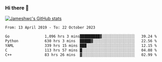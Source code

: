 ### Hi there 👋

[![Jameshwc's GitHub stats](https://github-readme-stats.vercel.app/api?username=jameshwc)](https://github.com/anuraghazra/github-readme-stats)

<!--START_SECTION:waka-->

```txt
From: 13 April 2019 - To: 22 October 2023

Go                1,096 hrs 3 mins█████████▓░░░░░░░░░░░░░░░   39.24 %
Python            630 hrs 3 mins  █████▓░░░░░░░░░░░░░░░░░░░   22.56 %
YAML              339 hrs 15 mins ███░░░░░░░░░░░░░░░░░░░░░░   12.15 %
C                 113 hrs 57 mins █░░░░░░░░░░░░░░░░░░░░░░░░   04.08 %
C++               83 hrs 26 mins  ▓░░░░░░░░░░░░░░░░░░░░░░░░   02.99 %
```

<!--END_SECTION:waka-->